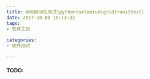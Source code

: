 ```yaml
---
title: Web自动化测试(python+selenium(grid)+unittest)
date: 2017-10-08 19:13:32
tags: 
- 软件工具
 
categories:
- 软件测试

---
```


####  TODO:

          
   